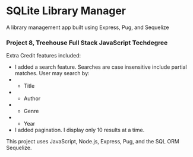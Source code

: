 # SQLite Library Manager
 A library management app built using Express, Pug, and Sequelize

### Project 8, Treehouse Full Stack JavaScript Techdegree

Extra Credit features included:
-  I added a search feature. Searches are case insensitive include partial matches. User may search by:
- - Title
- - Author
- - Genre
- - Year
- I added pagination. I display only 10 results at a time.

This project uses JavaScript, Node.js, Express, Pug, and the SQL ORM Sequelize.
